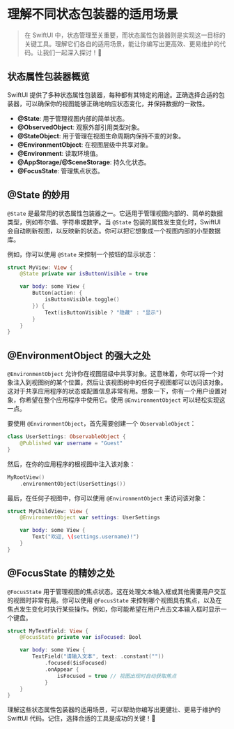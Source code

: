 ﻿# 理解不同状态包装器的适用场景

> 在 SwiftUI 中，状态管理至关重要，而状态属性包装器则是实现这一目标的关键工具。理解它们各自的适用场景，能让你编写出更高效、更易维护的代码。让我们一起深入探讨！🚀

## 状态属性包装器概览

SwiftUI 提供了多种状态属性包装器，每种都有其特定的用途。正确选择合适的包装器，可以确保你的视图能够正确地响应状态变化，并保持数据的一致性。

*   **@State**: 用于管理视图内部的简单状态。
*   **@ObservedObject**: 观察外部引用类型对象。
*   **@StateObject**: 用于管理在视图生命周期内保持不变的对象。
*   **@EnvironmentObject**: 在视图层级中共享对象。
*   **@Environment**: 读取环境值。
*   **@AppStorage/@SceneStorage**: 持久化状态。
*   **@FocusState**: 管理焦点状态。

## @State 的妙用

`@State` 是最常用的状态属性包装器之一。它适用于管理视图内部的、简单的数据类型，例如布尔值、字符串或数字。当 `@State` 包装的属性发生变化时，SwiftUI 会自动刷新视图，以反映新的状态。你可以把它想象成一个视图内部的小型数据库。

例如，你可以使用 `@State` 来控制一个按钮的显示状态：

```swift
struct MyView: View {
    @State private var isButtonVisible = true

    var body: some View {
        Button(action: {
            isButtonVisible.toggle()
        }) {
            Text(isButtonVisible ? "隐藏" : "显示")
        }
    }
}
```

## @EnvironmentObject 的强大之处

`@EnvironmentObject` 允许你在视图层级中共享对象。这意味着，你可以将一个对象注入到视图树的某个位置，然后让该视图树中的任何子视图都可以访问该对象。这对于共享应用程序的状态或配置信息非常有用。想象一下，你有一个用户设置对象，你希望在整个应用程序中使用它。使用 `@EnvironmentObject` 可以轻松实现这一点。

要使用 `@EnvironmentObject`，首先需要创建一个 `ObservableObject`：

```swift
class UserSettings: ObservableObject {
    @Published var username = "Guest"
}
```

然后，在你的应用程序的根视图中注入该对象：

```swift
MyRootView()
    .environmentObject(UserSettings())
```

最后，在任何子视图中，你可以使用 `@EnvironmentObject` 来访问该对象：

```swift
struct MyChildView: View {
    @EnvironmentObject var settings: UserSettings

    var body: some View {
        Text("欢迎, \(settings.username)!")
    }
}
```

## @FocusState 的精妙之处

`@FocusState` 用于管理视图的焦点状态。这在处理文本输入框或其他需要用户交互的视图时非常有用。你可以使用 `@FocusState` 来控制哪个视图具有焦点，以及在焦点发生变化时执行某些操作。例如，你可能希望在用户点击文本输入框时显示一个键盘。

```swift
struct MyTextField: View {
    @FocusState private var isFocused: Bool

    var body: some View {
        TextField("请输入文本", text: .constant(""))
            .focused($isFocused)
            .onAppear {
                isFocused = true // 视图出现时自动获取焦点
            }
    }
}
```

理解这些状态属性包装器的适用场景，可以帮助你编写出更健壮、更易于维护的 SwiftUI 代码。记住，选择合适的工具是成功的关键！🎉


